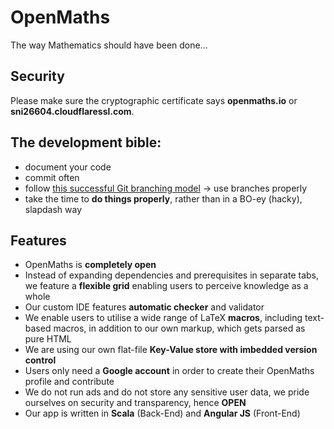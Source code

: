 # OpenMaths

The way Mathematics should have been done...

## Security

Please make sure the cryptographic certificate says **openmaths.io** or **sni26604.cloudflaressl.com**.

## The development bible:

- document your code
- commit often
- follow [this successful Git branching model](http://nvie.com/posts/a-successful-git-branching-model/) -> use branches properly
- take the time to **do things properly**, rather than in a BO-ey (hacky), slapdash way

## Features
- OpenMaths is **completely open**
- Instead of expanding dependencies and prerequisites in separate tabs, we feature a **flexible grid** enabling users to perceive knowledge as a whole
- Our custom IDE features **automatic checker** and validator
- We enable users to utilise a wide range of LaTeX **macros**, including text-based macros, in addition to our own markup, which gets parsed as pure HTML
- We are using our own flat-file **Key-Value store with imbedded version control**
- Users only need a **Google account** in order to create their OpenMaths profile and contribute
- We do not run ads and do not store any sensitive user data, we pride ourselves on security and transparency, hence **OPEN**
- Our app is written in **Scala** (Back-End) and **Angular JS** (Front-End)
